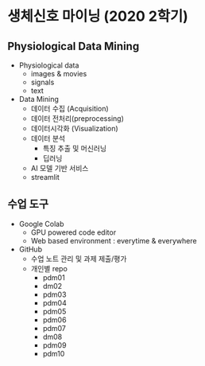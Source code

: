 # 생체신호 마이닝 (2020 2학기)

## Physiological Data Mining
* Physiological data
  - images & movies
  - signals
  - text
* Data Mining
  - 데이터 수집 (Acquisition)
  - 데이터 전처리(preprocessing)
  - 데이터시각화 (Visualization)
  - 데이터 분석
    * 특징 추출 및 머신러닝
    * 딥러닝
   - AI 모델 기반 서비스 
    * streamlit
    
## 수업 도구
* Google Colab
  - GPU powered code editor
  - Web based environment : everytime & everywhere
* GitHub
  - 수업 노트 관리 및 과제 제출/평가    
  - 개인별 repo  
    * pdm01
    * dm02
    * pdm03
    * pdm04
    * pdm05
    * pdm06
    * pdm07
    * dm08
    * pdm09
    * pdm10
    

